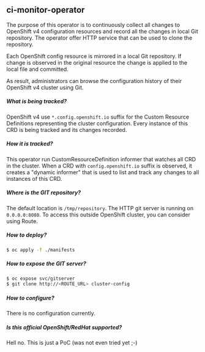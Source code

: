 ## ci-monitor-operator

The purpose of this operator is to continuously collect all changes to OpenShift v4 configuration resources and record
all the changes in local Git repository. The operator offer HTTP service that can be used to clone the repository.

Each OpenShift config resource is mirrored in a local Git repository. If change is observed in the original resource
the change is applied to the local file and committed. 

As result, administrators can browse the configuration history of their OpenShift v4 cluster using Git.

##### What is being tracked?

OpenShift v4 use `*.config.openshift.io` suffix for the Custom Resource Definitions representing the cluster configuration.
Every instance of this CRD is being tracked and its changes recorded.

##### How it is tracked?

This operator run CustomResourceDefinition informer that watches all CRD in the cluster. When a CRD with `config.openshift.io`
suffix is observed, it creates a "dynamic informer" that is used to list and track any changes to all instances of this CRD.

##### Where is the GIT repository?

The default location is `/tmp/repository`. The HTTP git server is running on `0.0.0.0:8080`. To access this outside OpenShift
cluster, you can consider using Route.


##### How to deploy?

```bash
$ oc apply -f ./manifests
```

##### How to expose the GIT server?

```bash
$ oc expose svc/gitserver
$ git clone http://<ROUTE_URL> cluster-config
```

##### How to configure?

There is no configuration currently.

##### Is this official OpenShift/RedHat supported?

Hell no. This is just a PoC (was not even tried yet ;-)
